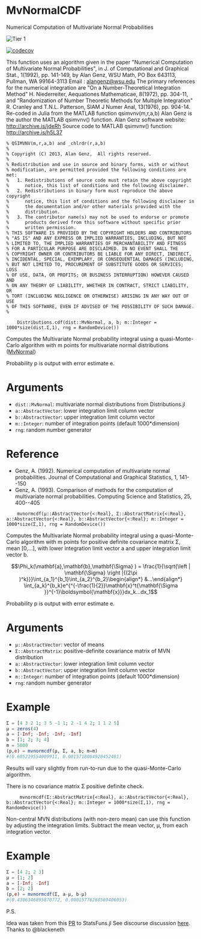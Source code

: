 # MvNormalCDF

Numerical Computation of Multivariate Normal Probabilities

![Tier 1](https://github.com/PharmCat/MvNormalCDF.jl/workflows/Tier%201/badge.svg)

[![codecov](https://codecov.io/gh/PharmCat/MvNormalCDF.jl/branch/main/graph/badge.svg)](https://codecov.io/gh/PharmCat/MvNormalCDF.jl)


This function uses an algorithm given in the paper
"Numerical Computation of Multivariate Normal Probabilities", in
 J. of Computational and Graphical Stat., 1(1992), pp. 141-149, by
Alan Genz, WSU Math, PO Box 643113, Pullman, WA 99164-3113
Email : alangenz@wsu.edu
The primary references for the numerical integration are
"On a Number-Theoretical Integration Method"
H. Niederreiter, Aequationes Mathematicae, 8(1972), pp. 304-11, and
"Randomization of Number Theoretic Methods for Multiple Integration"
R. Cranley and T.N.L. Patterson, SIAM J Numer Anal, 13(1976), pp. 904-14.
Re-coded in Julia from the MATLAB function qsimvnv(m,r,a,b)
Alan Genz is the author the MATLAB qsimvnv() function.
Alan Genz software website: http://archive.is/jdeRh
Source code to MATLAB qsimvnv() function: http://archive.is/h5L37
```
% QSIMVNV(m,r,a,b) and _chlrdr(r,a,b)
%
% Copyright (C) 2013, Alan Genz,  All rights reserved.
%
% Redistribution and use in source and binary forms, with or without
% modification, are permitted provided the following conditions are met:
%   1. Redistributions of source code must retain the above copyright
%      notice, this list of conditions and the following disclaimer.
%   2. Redistributions in binary form must reproduce the above copyright
%      notice, this list of conditions and the following disclaimer in
%      the documentation and/or other materials provided with the
%      distribution.
%   3. The contributor name(s) may not be used to endorse or promote
%      products derived from this software without specific prior
%      written permission.
% THIS SOFTWARE IS PROVIDED BY THE COPYRIGHT HOLDERS AND CONTRIBUTORS
% "AS IS" AND ANY EXPRESS OR IMPLIED WARRANTIES, INCLUDING, BUT NOT
% LIMITED TO, THE IMPLIED WARRANTIES OF MERCHANTABILITY AND FITNESS
% FOR A PARTICULAR PURPOSE ARE DISCLAIMED. IN NO EVENT SHALL THE
% COPYRIGHT OWNER OR CONTRIBUTORS BE LIABLE FOR ANY DIRECT, INDIRECT,
% INCIDENTAL, SPECIAL, EXEMPLARY, OR CONSEQUENTIAL DAMAGES (INCLUDING,
% BUT NOT LIMITED TO, PROCUREMENT OF SUBSTITUTE GOODS OR SERVICES; LOSS
% OF USE, DATA, OR PROFITS; OR BUSINESS INTERRUPTION) HOWEVER CAUSED AND
% ON ANY THEORY OF LIABILITY, WHETHER IN CONTRACT, STRICT LIABILITY, OR
% TORT (INCLUDING NEGLIGENCE OR OTHERWISE) ARISING IN ANY WAY OUT OF USE
% OF THIS SOFTWARE, EVEN IF ADVISED OF THE POSSIBILITY OF SUCH DAMAGE.
%
```

```
    Distributions.cdf(dist::MvNormal, a, b; m::Integer = 1000*size(dist.Σ,1), rng = RandomDevice())
```

Computes the Multivariate Normal probability integral using a quasi-Monte-Carlo
algorithm with m points for multivariate normal distributions ([MvNormal](https://juliastats.org/Distributions.jl/stable/multivariate/#Distributions.MvNormal))

Probability p is output with error estimate e.

# Arguments
- `dist::MvNormal`: multivariate normal distributions from Distributions.jl
- `a::AbstractVector`: lower integration limit column vector
- `b::AbstractVector`: upper integration limit column vector
- `m::Integer`:        number of integration points (default 1000*dimension)
- `rng`: random number generator

# Reference
- Genz, A. (1992). Numerical computation of multivariate normal probabilities. Journal of Computational and Graphical Statistics, 1, 141--150
- Genz, A. (1993). Comparison of methods for the computation of multivariate normal probabilities. Computing Science and Statistics, 25, 400--405

```
    mvnormcdf(μ::AbstractVector{<:Real}, Σ::AbstractMatrix{<:Real}, a::AbstractVector{<:Real}, b::AbstractVector{<:Real}; m::Integer = 1000*size(Σ,1), rng = RandomDevice())
```

Computes the Multivariate Normal probability integral using a quasi-Monte-Carlo
algorithm with m points for positive definite covariance matrix Σ, mean [0,...], with lower
integration limit vector a and upper integration limit vector b.

```math
\Phi_k(\mathbf{a},\mathbf{b},\mathbf{\Sigma} ) = \frac{1}{\sqrt{\left | \mathbf{\Sigma}  \right |{(2\pi )^k}}}\int_{a_1}^{b_1}\int_{a_2}^{b_2}\begin{align*}
 &...\end{align*} \int_{a_k}^{b_k}e^{^{-\frac{1}{2}}\mathbf{x}^t{\mathbf{\Sigma }}^{-1}\boldsymbol{\mathbf{x}}}dx_k...dx_1
```

Probability p is output with error estimate e.

# Arguments
- `μ::AbstractVector`: vector of means
- `Σ::AbstractMatrix`: positive-definite covariance matrix of MVN distribution
- `a::AbstractVector`: lower integration limit column vector
- `b::AbstractVector`: upper integration limit column vector
- `m::Integer`:        number of integration points (default 1000*dimension)
- `rng`: random number generator

# Example
```julia
Σ = [4 3 2 1; 3 5 -1 1; 2 -1 4 2; 1 1 2 5]
μ = zeros(4)
a = [-Inf; -Inf; -Inf; -Inf]
b = [1; 2; 3; 4]
m = 5000
(p,e) = mvnormcdf(μ, Σ, a, b; m=m)
#(0.605219554009911, 0.0015718064928452481)
```

Results will vary slightly from run-to-run due to the quasi-Monte-Carlo
    algorithm.

There is no covariance matrix Σ positive definite check.

```
     mvnormcdf(Σ::AbstractMatrix{<:Real}, a::AbstractVector{<:Real}, b::AbstractVector{<:Real}; m::Integer = 1000*size(Σ,1), rng = RandomDevice())
```

Non-central MVN distributions (with non-zero mean) can use this function by adjusting
the integration limits. Subtract the mean vector, μ, from each
integration vector.

# Example
```julia
Σ = [4 2; 2 3]
μ = [1; 2]
a = [-Inf; -Inf]
b = [2; 2]
(p,e) = mvnormcdf(Σ, a-μ, b-μ)
#(0.4306346895870772, 0.00015776288569406053)
```

P.S.

Idea was taken from this [PR](https://github.com/JuliaStats/StatsFuns.jl/pull/114) to StatsFuns.jl
See discourse discussion [here](https://discourse.julialang.org/t/mvn-cdf-have-it-coded-need-help-getting-integrating-into-distributions-jl/38631).
Thanks to @blackeneth
